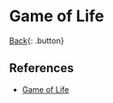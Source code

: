 # Game of Life

[Back](../math.md){: .button}

## References

- [Game of Life](https://en.wikipedia.org/wiki/Conway%27s_Game_of_Life)
